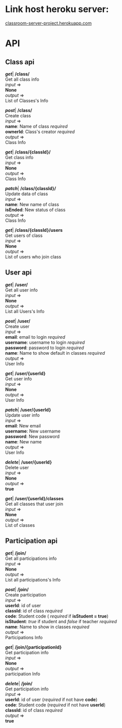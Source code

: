 # Link host heroku server:
[classroom-server-project.herokuapp.com](https://classroom-server-project.herokuapp.com/)

# API
## Class api

***get***|  **/class/**  
Get all class info  
*input* =>  
**None**  
*output* =>  
List of Classes's Info  
  
***post***|  **/class/**  
Create class  
*input* =>   
**name**: Name of class *required*  
**ownerId**: Class's creator *required*  
*output* =>   
Class Info  
  
***get***|  **/class/{classId}/**  
Get class info  
*input* =>   
**None**  
*output* =>   
Class Info  
  
***patch***|  **/class/{classId}/**  
Update data of class  
*input* =>   
**name**: New name of class  
**isEnded**: New status of class  
*output* =>   
Class Info  
  
***get***|  **/class/{classId}/users**  
Get users of class  
*input* =>   
**None**  
*output* =>   
List of users who join class  
  
## User api
  
***get***|  **/user/**  
Get all user info  
*input* =>   
**None**  
*output* =>   
List all Users's Info  
  
***post***|  **/user/**  
Create user  
*input* =>   
**email**: email to login *required*  
**username**: username to login *required*  
**password**: password to login *required*  
**name**: Name to show default in classes *required*  
*output* =>   
User Info  
  
***get***|  **/user/{userId}**  
Get user info  
*input* =>   
**None**  
*output* =>   
User Info  
  
***patch***|  **/user/{userId}**  
Update user info  
*input* =>   
**email**: New email  
**username**: New username  
**password**: New password  
**name**: New name  
*output* =>   
User Info  
  
***delete***|  **/user/{userId}**  
Delete user  
*input* =>   
**None**  
*output* =>   
**true**  
  
***get***|  **/user/{userId}/classes**  
Get all classes that user join  
*input* =>   
**None**  
*output* =>   
List of classes  
  
## Participation api  
  
***get***|  **/join/**  
Get all participations info  
*input* =>   
**None**  
*output* =>   
List all participations's Info  
  
***post***|  **/join/**  
Create participation  
*input* =>   
**userId**: id of user  
**classId**: id of class *required*  
**code**: Student code ( *required* if **isStudent = true**)  
**isStudent**: *true* if student and *false* if teacher  *required*  
**name**: Name to show in classes *required*  
*output* =>   
Participations Info  
  
***get***|  **/join/{participationId}**  
Get participation info  
*input* =>   
**None**  
*output* =>   
participation Info  
  
***delete***|  **/join/**  
Get participation info  
*input* =>   
**userId**: id of user (*required* if not have **code**)  
**code**: Student code (*required* if not have **userId**)  
**classId**: id of class *required*  
*output* =>   
**true**  
